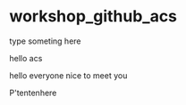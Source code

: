 # workshop_github_acs

type someting here

hello acs

hello everyone
nice to meet you

P'tentenhere
